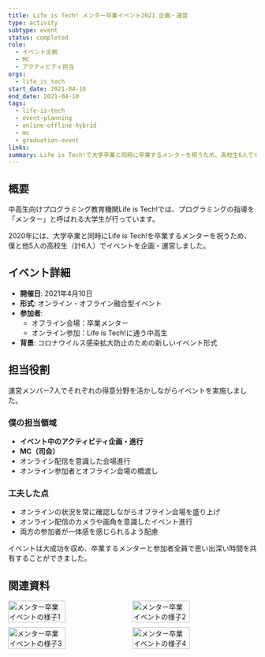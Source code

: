 ```yaml
---
title: Life is Tech! メンター卒業イベント2021 企画・運営
type: activity
subtype: event
status: completed
role:
  - イベント企画
  - MC
  - アクティビティ担当
orgs:
  - life_is_tech
start_date: 2021-04-10
end_date: 2021-04-10
tags:
  - life-is-tech
  - event-planning
  - online-offline-hybrid
  - mc
  - graduation-event
links: 
summary: Life is Tech!で大学卒業と同時に卒業するメンターを祝うため、高校生6人でオンライン・オフライン融合型の卒業イベントを企画・運営。MCとアクティビティを担当した。
---
```

## 概要
中高生向けプログラミング教育機関Life is Tech!では、プログラミングの指導を「メンター」と呼ばれる大学生が行っています。

2020年には、大学卒業と同時にLife is Tech!を卒業するメンターを祝うため、僕と他5人の高校生（計6人）でイベントを企画・運営しました。

## イベント詳細
- **開催日**: 2021年4月10日
- **形式**: オンライン・オフライン融合型イベント
- **参加者**: 
  - オフライン会場：卒業メンター
  - オンライン参加：Life is Tech!に通う中高生
- **背景**: コロナウイルス感染拡大防止のための新しいイベント形式

## 担当役割
運営メンバー7人でそれぞれの得意分野を活かしながらイベントを実施しました。

### 僕の担当領域
- **イベント中のアクティビティ企画・進行**
- **MC（司会）**
- オンライン配信を意識した会場進行
- オンライン参加者とオフライン会場の橋渡し

### 工夫した点
- オンラインの状況を常に確認しながらオフライン会場を盛り上げ
- オンライン配信のカメラや画角を意識したイベント進行
- 両方の参加者が一体感を感じられるよう配慮

イベントは大成功を収め、卒業するメンターと参加者全員で思い出深い時間を共有することができました。

## 関連資料
<div style="display: flex; flex-wrap: wrap; gap: 10px;">
  <img src="linked_assets/20_Activities/learning_logs/lit_mentor_graduation_event_2021/event_scene1.jpg" alt="メンター卒業イベントの様子1" width="48%">
  <img src="linked_assets/20_Activities/learning_logs/lit_mentor_graduation_event_2021/event_scene2.jpg" alt="メンター卒業イベントの様子2" width="48%">
  <img src="linked_assets/20_Activities/learning_logs/lit_mentor_graduation_event_2021/event_scene3.jpg" alt="メンター卒業イベントの様子3" width="48%">
  <img src="linked_assets/20_Activities/learning_logs/lit_mentor_graduation_event_2021/event_scene4.jpg" alt="メンター卒業イベントの様子4" width="48%">
</div>
